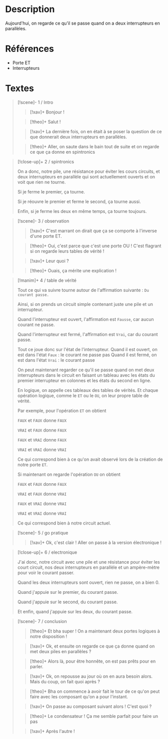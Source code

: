 # Description
Aujourd'hui, on regarde ce qu'il se passe quand on a deux interrupteurs en parallèles. 

# Références
- Porte ET
- Interrupteurs
# Textes

> [!scene]- 1 / Intro
> 
> > [!xav]+
> > Bonjour !
> 
> > [!theo]+
> > Salut !
> 
> > [!xav]+
> > La dernière fois, on en était à se poser la question de ce que donnerait deux interrupteurs en parallèles. 
> 
> > [!theo]+
> > Aller, on saute dans le bain tout de suite et on regarde ce que ça donne en spintronics
> 

> [!close-up]+ 2 / spintronics
> 
> On a donc, notre pile, une résistance pour éviter les cours circuits, et deux interrupteurs en parallèle qui sont actuellement ouverts et on voit que rien ne tourne.
> 
> Si je ferme le premier, ça tourne.
> 
> Si je réouvre le premier et ferme le second, ça tourne aussi.
> 
> Enfin, si je ferme les deux en même temps, ça tourne toujours.
> 

> [!scene]- 3 / observation
> 
> > [!xav]+
> > C'est marrant on dirait que ça se comporte à l'inverse d'une porte ET.
> 
> > [!theo]+
> > Oui, c'est parce que c'est une porte OU ! C'est flagrant si on regarde leurs tables de vérité !
> 
> > [!xav]+
> > Leur quoi ?
> 
> > [!theo]+
> > Ouais, ça mérite une explication !
> 

> [!manim]+ 4 / table de vérité
> 
> Tout ce qui va suivre tourne autour de l'affirmation suivante : `Du courant passe.`
> 
> Ainsi, si on prends un circuit simple contenant juste une pile et un interrupteur. 
> 
> Quand l'interrupteur est ouvert, l'affirmation est `Fausse`, car aucun courant ne passe. 
> 
> Quand l'interrupteur est fermé, l'affirmation est `Vrai`, car du courant passe.
> 
> Tout ce joue donc sur l'état de l'interrupteur.
> Quand il est ouvert, on est dans l'état `Faux` : le courant ne passe pas
> Quand il est fermé, on est dans l'état `Vrai` : le courant passe
> 
> On peut maintenant regarder ce qu'il se passe quand on met deux interrupteurs dans le circuit en faisant un tableau avec les états du premier interrupteur en colonnes et les états du second en ligne.
> 
> En logique, on appelle ces tableaux des tables de vérités. Et chaque opération logique, comme le `ET` ou le `OU`, on leur propre table de vérité.
> 
> Par exemple, pour l'opération `ET` on obtient
> 
> `FAUX` et `FAUX` donne `FAUX`
> 
> `VRAI` et `FAUX` donne `FAUX`
> 
> `FAUX` et `VRAI` donne `FAUX`
> 
> `VRAI` et `VRAI` donne `VRAI`
> 
> Ce qui correspond bien à ce qu'on avait observé lors de la création de notre porte `ET`.
> 
> Si maintenant on regarde l'opération `OU` on obtient
> 
> `FAUX` et `FAUX` donne `FAUX`
> 
> `VRAI` et `FAUX` donne `VRAI`
> 
> `FAUX` et `VRAI` donne `VRAI`
> 
> `VRAI` et `VRAI` donne `VRAI`
> 
> Ce qui correspond bien à notre circuit actuel.
> 

> [!scene]- 5 / go pratique
> 
> > [!xav]+
> > Ok, c'est clair ! Aller on passe à la version électronique !
> 

> [!close-up]+ 6 / electronique
> 
> J'ai donc, notre circuit avec une pile et une résistance pour éviter les court circuit, nos deux interrupteurs en parallèle et un ampère-mètre pour voir le courant passer.
> 
> Quand les deux interrupteurs sont ouvert, rien ne passe, on a bien 0.
> 
> Quand j'appuie sur le premier, du courant passe.
> 
> Quand j'appuie sur le second, du courant passe.
> 
> Et enfin, quand j'appuie sur les deux, du courant passe.

> [!scene]- 7 / conclusion
> 
> > [!theo]+
> > Et bha super ! On a maintenant deux portes logiques à notre disposition !
> 
> > [!xav]+
> > Ok, et ensuite on regarde ce que ça donne quand on met deux piles en parallèles ?
> 
> > [!theo]+
> > Alors là, pour être honnête, on est pas prêts pour en parler.
> 
> > [!xav]+
> > Ok, on repousse au jour où on en aura besoin alors. Mais du coup, on fait quoi après ?
> 
> > [!theo]+
> > Bha on commence à avoir fait le tour de ce qu'on peut faire avec les composant qu'on a pour l'instant. 
> 
> > [!xav]+
> > On passe au composant suivant alors ! C'est quoi ?
> 
> > [!theo]+
> > Le condensateur ! Ça me semble parfait pour faire un pas
> 
> > [!xav]+
> > Après l'autre !
> 


